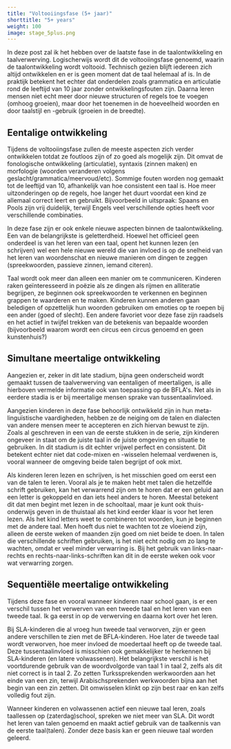 ```yaml
---
title: "Voltooiingsfase (5+ jaar)"
shorttitle: "5+ years"
weight: 100
image: stage_5plus.png
---
```


In deze post zal ik het hebben over de laatste fase in de taalontwikkeling en taalverwerving. Logischerwijs wordt dit de voltooiingsfase genoemd, waarin de taalontwikkeling wordt voltooid. Technisch gezien blijft iedereen zich altijd ontwikkelen en er is geen moment dat de taal helemaal af is. In de praktijk betekent het echter dat onderdelen zoals grammatica en articulatie rond de leeftijd van 10 jaar zonder ontwikkelingsfouten zijn. Daarna leren mensen niet echt meer door nieuwe structuren of regels toe te voegen (omhoog groeien), maar door het toenemen in de hoeveelheid woorden en door taalstijl en -gebruik (groeien in de breedte).

## Eentalige ontwikkeling
Tijdens de voltooiingsfase zullen de meeste aspecten zich verder ontwikkelen totdat ze foutloos zijn of zo goed als mogelijk zijn. Dit omvat de fonologische ontwikkeling (articulatie), syntaxis (zinnen maken) en morfologie (woorden veranderen volgens geslacht/grammatica/meervoud/etc). Sommige fouten worden nog gemaakt tot de leeftijd van 10, afhankelijk van hoe consistent een taal is. Hoe meer uitzonderingen op de regels, hoe langer het duurt voordat een kind ze allemaal correct leert en gebruikt. Bijvoorbeeld in uitspraak: Spaans en Pools zijn vrij duidelijk, terwijl Engels veel verschillende opties heeft voor verschillende combinaties.

In deze fase zijn er ook enkele nieuwe aspecten binnen de taalontwikkeling. Een van de belangrijkste is geletterdheid. Hoewel het officieel geen onderdeel is van het leren van een taal, opent het kunnen lezen (en schrijven) wel een hele nieuwe wereld die van invloed is op de snelheid van het leren van woordenschat en nieuwe manieren om dingen te zeggen (spreekwoorden, passieve zinnen, iemand citeren).

Taal wordt ook meer dan alleen een manier om te communiceren. Kinderen raken geïnteresseerd in poëzie als ze dingen als rijmen en alliteratie begrijpen, ze beginnen ook spreekwoorden te verkennen en beginnen grappen te waarderen en te maken. Kinderen kunnen anderen gaan beledigen of opzettelijk hun woorden gebruiken om emoties op te roepen bij een ander (goed of slecht). Een andere favoriet voor deze fase zijn raadsels en het actief in twijfel trekken van de betekenis van bepaalde woorden (bijvoorbeeld waarom wordt een circus een circus genoemd en geen kunstenhuis?)

## Simultane meertalige ontwikkeling
Aangezien er, zeker in dit late stadium, bijna geen onderscheid wordt gemaakt tussen de taalverwerving van eentaligen of meertaligen, is alle hierboven vermelde informatie ook van toepassing op de BFLA's. Net als in eerdere stadia is er bij meertalige mensen sprake van tussentaalinvloed.

Aangezien kinderen in deze fase behoorlijk ontwikkeld zijn in hun meta-linguïstische vaardigheden, hebben ze de neiging om de talen en dialecten van andere mensen meer te accepteren en zich hiervan bewust te zijn. Zoals al geschreven in een van de eerste stukken in de serie, zijn kinderen ongeveer in staat om de juiste taal in de juiste omgeving en situatie te gebruiken. In dit stadium is dit echter vrijwel perfect en consistent. Dit betekent echter niet dat code-mixen en -wisselen helemaal verdwenen is, vooral wanneer de omgeving beide talen begrijpt of ook mixt.

Als kinderen leren lezen en schrijven, is het misschien goed om eerst een van de talen te leren. Vooral als je te maken hebt met talen die hetzelfde schrift gebruiken, kan het verwarrend zijn om te horen dat er een geluid aan een letter is gekoppeld en dan iets heel anders te horen. Meestal betekent dit dat men begint met lezen in de schooltaal, maar je kunt ook thuis-onderwijs geven in de thuistaal als het kind eerder klaar is voor het leren lezen. Als het kind letters weet te combineren tot woorden, kun je beginnen met de andere taal. Men hoeft dus niet te wachten tot ze vloeiend zijn, alleen de eerste weken of maanden zijn goed om niet beide te doen. In talen die verschillende schriften gebruiken, is het niet echt nodig om zo lang te wachten, omdat er veel minder verwarring is. Bij het gebruik van links-naar-rechts en rechts-naar-links-schriften kan dit in de eerste weken ook voor wat verwarring zorgen.

## Sequentiële meertalige ontwikkeling
Tijdens deze fase en vooral wanneer kinderen naar school gaan, is er een verschil tussen het verwerven van een tweede taal en het leren van een tweede taal. Ik ga eerst in op de verwerving en daarna kort over het leren.

Bij SLA-kinderen die al vroeg hun tweede taal verworven, zijn er geen andere verschillen te zien met de BFLA-kinderen. Hoe later de tweede taal wordt verworven, hoe meer invloed de moedertaal heeft op de tweede taal. Deze tussentaalinvloed is misschien ook gemakkelijker te herkennen bij SLA-kinderen (en latere volwassenen). Het belangrijkste verschil is het voortdurende gebruik van de woordvolgorde van taal 1 in taal 2, zelfs als dit niet correct is in taal 2. Zo zetten Turkssprekenden werkwoorden aan het einde van een zin, terwijl Arabischsprekenden werkwoorden bijna aan het begin van een zin zetten. Dit omwisselen klinkt op zijn best raar en kan zelfs volledig fout zijn.

Wanneer kinderen en volwassenen actief een nieuwe taal leren, zoals taallessen op (zaterdag)school, spreken we niet meer van SLA. Dit wordt het leren van talen genoemd en maakt actief gebruik van de taalkennis van de eerste taal(talen). Zonder deze basis kan er geen nieuwe taal worden geleerd.
